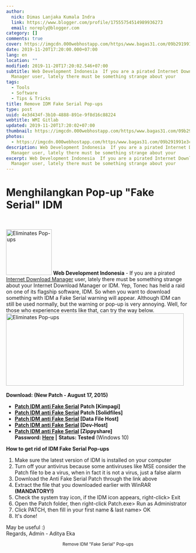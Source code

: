 ```yaml
---
author:
  nick: Dimas Lanjaka Kumala Indra
  link: https://www.blogger.com/profile/17555754514989936273
  email: noreply@blogger.com
category: []
comments: true
cover: https://imgcdn.000webhostapp.com/https/www.bagas31.com/09b291991e3c6af733a56a80694b83bc.png
date: 2019-11-20T17:20:00.000+07:00
lang: en
location: ""
modified: 2019-11-20T17:20:02.546+07:00
subtitle: Web Development Indonesia  If you are a pirated Internet Download
  Manager user, lately there must be something strange about your
tags:
  - Tools
  - Software
  - Tips & Tricks
title: Remove IDM Fake Serial Pop-ups
type: post
uuid: 4e3d434f-3b10-4888-891e-9f8d16c88224
webtitle: WMI Gitlab
updated: 2019-11-20T17:20:02+07:00
thumbnail: https://imgcdn.000webhostapp.com/https/www.bagas31.com/09b291991e3c6af733a56a80694b83bc.png
photos:
  - https://imgcdn.000webhostapp.com/https/www.bagas31.com/09b291991e3c6af733a56a80694b83bc.png
description: Web Development Indonesia  If you are a pirated Internet Download
  Manager user, lately there must be something strange about your
excerpt: Web Development Indonesia  If you are a pirated Internet Download
  Manager user, lately there must be something strange about your
---
```


<h1 for="title" class="notranslate">Menghilangkan Pop-up "Fake Serial" IDM</h1><div id="A-G-C" date="19 Nov 2019 10:14:25"><div id="agcontent"><link rel="stylesheet" src="https://cdn.jsdelivr.net/gh/dimaslanjaka/Web-Manajemen@master/AGC/css/bagas31.css"><div class="post_content entry-content"><div class="cumplung"><br></div><p> <a href="https://web-manajemen.blogspot.com/p/search.html?q=IDMFake%20png" target="_blank" rel="noopener" class="notranslate"><img class="alignleft size-full wp-image-8906" src="https://imgcdn.000webhostapp.com/https/www.bagas31.com/09b291991e3c6af733a56a80694b83bc.png" alt="Eliminates Pop-ups" width="125" height="125"></a> <span class="notranslate"> <strong>Web Development Indonesia</strong> - If you are a pirated <a href="https://web-manajemen.blogspot.com/p/search.html?q=menghilangkan%20pop%20up%20fake%20serial%20idm" target="_blank" rel="noopener" class="notranslate">Internet Download Manager</a> user, lately there must be something strange about your Internet Download Manager or IDM.</span> <span class="notranslate"> Yep, Tonec has held a raid on one of its flagship software, IDM.</span> <span class="notranslate"> So when you want to download something with IDM a Fake Serial warning will appear.</span> <span class="notranslate"> Although IDM can still be used normally, but the warning or pop-up is very annoying.</span> <span class="notranslate"> Well, for those who experience events like that, can try the way below.</span> <br><img class="aligncenter size-full wp-image-8904" src="https://imgcdn.000webhostapp.com/https/www.bagas31.com/3cb2055fcfe1371b193e1335dced8608.jpeg" alt="Eliminates Pop-ups" width="487" height="198"><br><br> <span class="notranslate"> <strong>Download: <span>(New Patch - August 17, 2015)</span></strong></span> </p><ul><li> <span class="notranslate"> <strong><a title="Size: 0.6MB" class="notranslate bagas31-tooltip" href="https://dimaslanjaka.github.io/page/safelink.html?url=aHR0cDovL2FkZi5seS8xTXFIbDE=" rel="nofollow" target="_blank">Patch IDM anti Fake Serial</a> Patch [Kimpagi]</strong></span> </li><li> <span class="notranslate"> <strong><a title="Size: 0.6MB" class="notranslate bagas31-tooltip" href="https://dimaslanjaka.github.io/page/safelink.html?url=aHR0cDovL2FkZi5seS8xTXFIbXY=" rel="nofollow" target="_blank">Patch IDM anti Fake Serial</a> Patch [Solidfiles]</strong></span> </li><li> <span class="notranslate"> <strong><a title="Size: 0.6MB" class="notranslate bagas31-tooltip" href="https://dimaslanjaka.github.io/page/safelink.html?url=aHR0cDovL2FkZi5seS8xTXFIb3o=" rel="nofollow" target="_blank">Patch IDM anti Fake Serial</a> [Data File Host]</strong></span> </li><li> <span class="notranslate"> <strong><a title="Size: 0.6MB" class="notranslate bagas31-tooltip" href="https://dimaslanjaka.github.io/page/safelink.html?url=aHR0cDovL2FkZi5seS8xTXFIclk=" rel="nofollow" target="_blank">Patch IDM anti Fake Serial</a> [Dev-Host]</strong></span> </li><li> <span class="notranslate"> <strong><a title="Size: 0.6MB" class="notranslate bagas31-tooltip" href="https://dimaslanjaka.github.io/page/safelink.html?url=aHR0cDovL2FkZi5seS8xTXFIdDc=" rel="nofollow" target="_blank">Patch IDM anti Fake Serial</a> [Zippyshare]</strong></span> <div> <span class="notranslate"> <strong>Password: <a href="https://web-manajemen.blogspot.com/p/password.html?c=d3d3LmJhZ2FzMzEuY29t" target="_blank" alt="Click" title="Click" rel="follow">Here</a> |</strong></span> <span class="notranslate"> <strong>Status: <span>Tested</span></strong> (Windows 10)</span> </div></li></ul><style>.password{opacity:.6;transition:all 0.2s;cursor:pointer}.password:hover{opacity:1}</style><p> <span class="notranslate"> <strong>How to get rid of IDM Fake Serial Pop-ups</strong></span> </p><ol><li> <span class="notranslate"> Make sure the latest version of IDM is installed on your computer</span> </li><li> <span class="notranslate"> Turn off your antivirus because some antiviruses like MSE consider the Patch file to be a virus, when in fact it is not a virus, just a false alarm</span> </li><li> <span class="notranslate"> Download the Anti Fake Serial Patch through the link above</span> </li><li> <span class="notranslate"> Extract the file that you downloaded earlier with WinRAR <strong>(MANDATORY!)</strong></span> </li><li> <span class="notranslate"> Check the system tray icon, if the IDM icon appears, right-click&gt; Exit</span> </li><li> <span class="notranslate"> Open the Patch folder, then right-click Patch.exe&gt; ​​Run as Administrator</span> </li><li> <span class="notranslate"> Click PATCH, then fill in your first name &amp; last name&gt; OK</span> </li><li> <span class="notranslate"> It's done!</span> </li></ol><p> <span class="notranslate"> May be useful :)</span> <br> <span class="notranslate"> Regards, Admin - Aditya Eka</span> </p><div itemprop="publisher" itemscope="" itemtype="https://schema.org/Organization"></div></div><center> <span class="notranslate"> <small>Remove IDM "Fake Serial" Pop-ups</small></span> </center></div></div>  <script src="https://codepen.io/dimaslanjaka/pen/aQRrbR.js"></script>